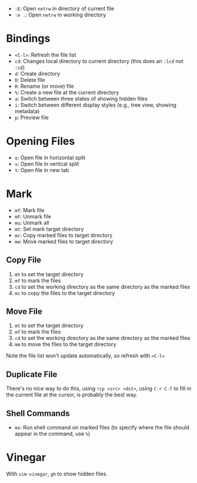 - `:E`: Open `netrw` in directory of current file
- `:e .`: Open `netrw` in working directory

# Bindings

- `<C-l>`: Refresh the file list
- `cd`: Changes local directory to current directory (this does an `:lcd` not `:cd`)
- `d`: Create directory
- `D`: Delete file
- `R`: Rename (or move) file
- `%`: Create a new file at the current directory
- `a`: Switch between three states of showing hidden files
- `i`: Switch between different display styles (e.g., tree view, showing metadata)
- `p`: Preview file

# Opening Files

- `o`: Open file in horizontal split
- `v`: Open file in vertical split
- `t`: Open file in new tab

# Mark

- `mf`: Mark file
- `mF`: Unmark file
- `mu`: Unmark all
- `mt`: Set mark target directory
- `mc`: Copy marked files to target directory
- `mm`: Move marked files to target directory

## Copy File

1. `mt` to set the target directory
2. `mf` to mark the files
3. `cd` to set the working directory as the same directory as the marked files
4. `mc` to copy the files to the target directory

## Move File

1. `mt` to set the target directory
2. `mf` to mark the files
3. `cd` to set the working directory as the same directory as the marked files
4. `mm` to move the files to the target directory

Note the file list won't update automatically, so refresh with `<C-l>`

## Duplicate File

There's no nice way to do this, using `!cp <src> <dst>`, using `C-r C-f` to fill in the current file at the cursor, is probably the best way.

## Shell Commands

- `mx`: Run shell command on marked files (to specify where the file should appear in the command, use `%`)

# Vinegar

With `vim-vinegar`, `gh` to show hidden files.
